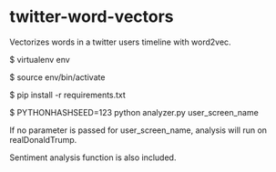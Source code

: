 # twitter-word-vectors
Vectorizes words in a twitter users timeline with word2vec.

$ virtualenv env

$ source env/bin/activate

$ pip install -r requirements.txt

$ PYTHONHASHSEED=123 python analyzer.py user_screen_name


If no parameter is passed for user_screen_name, analysis will run on realDonaldTrump.

Sentiment analysis function is also included.
